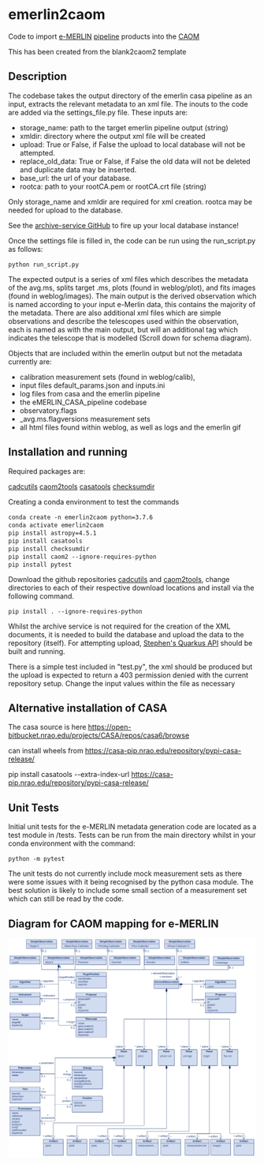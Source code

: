 # emerlin2caom

Code to import [e-MERLIN](https://www.e-merlin.ac.uk) [pipeline](https://github.com/e-merlin/eMERLIN_CASA_pipeline) products into the [CAOM](https://github.com/opencadc/caom2)

This has been created from the blank2caom2 template

## Description

The codebase takes the output directory of the emerlin casa pipeline as an input, extracts the relevant metadata to an
xml file.
The inouts to the code are added via the settings_file.py file. These inputs are:
- storage_name: path to the target emerlin pipeline output (string)
- xmldir: directory where the output xml file will be created
- upload: True or False, if False the upload to local database will not be attempted. 
- replace_old_data: True or False, if False the old data will not be deleted and duplicate data may be inserted.
- base_url: the url of your database. 
- rootca: path to your rootCA.pem or rootCA.crt file (string)

Only storage_name and xmldir are required for xml creation. rootca may be needed for upload to the database.

See the [archive-service GitHub](https://github.com/uksrc/archive-service) to fire up your local database instance! 

Once the settings file is filled in, the code can be run using the run_script.py as follows:

```commandline
python run_script.py
```

The expected output is a series of xml files which describes the metadata of the avg.ms, splits target .ms, plots (found in weblog/plot),
and fits images (found in weblog/images). The main output is the derived observation which is named according to your 
input e-Merlin data, this contains the majority of the metadata. There are also additional xml files which are simple 
observations and describe the telescopes used within the observation, each is named as with the main output, but will an 
additional tag which indicates the telescope that is modelled (Scroll down for schema diagram). 

Objects that are included within the emerlin output but not the metadata currently are:
- calibration measurement sets (found in weblog/calib),
- input files default_params.json and inputs.ini
- log files from casa and the emerlin pipeline
- the eMERLIN_CASA_pipeline codebase
- observatory.flags
- _avg.ms.flagversions measurement sets
- all html files found within weblog, as well as logs and the emerlin gif

## Installation and running

Required packages are:

[cadcutils](https://github.com/opencadc/cadctools/tree/main/cadcutils)
[caom2tools](https://github.com/opencadc/caom2tools/tree/CAOM25)
[casatools](https://pypi.org/project/casatools/)
[checksumdir](https://pypi.org/project/checksumdir/)

Creating a conda environment to test the commands
```
conda create -n emerlin2caom python=3.7.6
conda activate emerlin2caom
pip install astropy=4.5.1
pip install casatools
pip install checksumdir
pip install caom2 --ignore-requires-python
pip install pytest
```
Download the github repositories [cadcutils](https://github.com/opencadc/cadctools/tree/main/cadcutils) and 
[caom2tools](https://github.com/opencadc/caom2tools/tree/CAOM25), change directories to each of their respective download 
locations and install via the following command.
```
pip install . --ignore-requires-python
```

Whilst the archive service is not required for the creation of the XML documents, it is needed to build the database and upload the data to 
the repository (itself). 
For attempting upload, [Stephen's Quarkus API](https://github.com/uksrc/archive-services) should be built and running. 

There is a simple test included in "test.py", the xml should be produced but the upload is expected to return a 403 
permission denied with the current repository setup. 
Change the input values within the file as necessary

## Alternative installation of  CASA

The casa source is here
https://open-bitbucket.nrao.edu/projects/CASA/repos/casa6/browse

can install wheels from https://casa-pip.nrao.edu/repository/pypi-casa-release/

pip install casatools --extra-index-url https://casa-pip.nrao.edu/repository/pypi-casa-release/

## Unit Tests

Initial unit tests for the e-MERLIN metadata generation code are located as a test module in /tests.
Tests can be run from the main directory whilst in your conda environment with the command:
```
python -m pytest
```
The unit tests do not currently include mock measurement sets as there were some issues with it being recognised by the python casa module. The best solution is likely to include some small section of a measurement set which can still be read by the code.

## Diagram for CAOM mapping for e-MERLIN

![Alt text](images/emerlin_uml_diagram.png)
